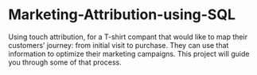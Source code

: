 # Marketing-Attribution-using-SQL
Using touch attribution, for a T-shirt compant that would like to map their customers’ journey: from initial visit to purchase.
They can use that information to optimize their marketing campaigns. This project will guide you through some of that process.
